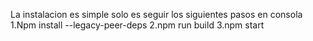 La instalacion es simple solo es seguir los siguientes pasos en consola
1.Npm install --legacy-peer-deps
2.npm run build 
3.npm start 
